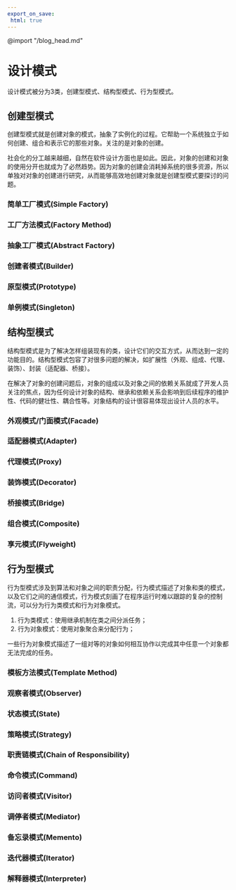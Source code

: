 ```yaml
---
export_on_save:
 html: true
---
```

@import "/blog_head.md"

# 设计模式

设计模式被分为3类，创建型模式、结构型模式、行为型模式。

## 创建型模式

创建型模式就是创建对象的模式，抽象了实例化的过程。它帮助一个系统独立于如何创建、组合和表示它的那些对象。关注的是对象的创建。

社会化的分工越来越细，自然在软件设计方面也是如此。因此，对象的创建和对象的使用分开也就成为了必然趋势。因为对象的创建会消耗掉系统的很多资源，所以单独对对象的创建进行研究，从而能够高效地创建对象就是创建型模式要探讨的问题。

### 简单工厂模式(Simple Factory)

### 工厂方法模式(Factory Method)

### 抽象工厂模式(Abstract Factory)

### 创建者模式(Builder)

### 原型模式(Prototype)

### 单例模式(Singleton)

## 结构型模式

结构型模式是为了解决怎样组装现有的类，设计它们的交互方式，从而达到一定的功能目的。结构型模式包容了对很多问题的解决，如扩展性（外观、组成、代理、装饰）、封装（适配器、桥接）。

在解决了对象的创建问题后，对象的组成以及对象之间的依赖关系就成了开发人员关注的焦点，因为任何设计对象的结构、继承和依赖关系会影响到后续程序的维护性、代码的健壮性、耦合性等。对象结构的设计很容易体现出设计人员的水平。

### 外观模式/门面模式(Facade)

### 适配器模式(Adapter)

### 代理模式(Proxy)

### 装饰模式(Decorator)

### 桥接模式(Bridge)

### 组合模式(Composite)

### 享元模式(Flyweight)

## 行为型模式

行为型模式涉及到算法和对象之间的职责分配，行为模式描述了对象和类的模式，以及它们之间的通信模式，行为模式刻画了在程序运行时难以跟踪的复杂的控制流，可以分为行为类模式和行为对象模式。
1. 行为类模式：使用继承机制在类之间分派任务；
1. 行为对象模式：使用对象聚合来分配行为；

一些行为对象模式描述了一组对等的对象如何相互协作以完成其中任意一个对象都无法完成的任务。

### 模板方法模式(Template Method)

### 观察者模式(Observer)

### 状态模式(State)

### 策略模式(Strategy)

### 职责链模式(Chain of Responsibility)

### 命令模式(Command)

### 访问者模式(Visitor)

### 调停者模式(Mediator)

### 备忘录模式(Memento)

### 迭代器模式(Iterator)

### 解释器模式(Interpreter)



